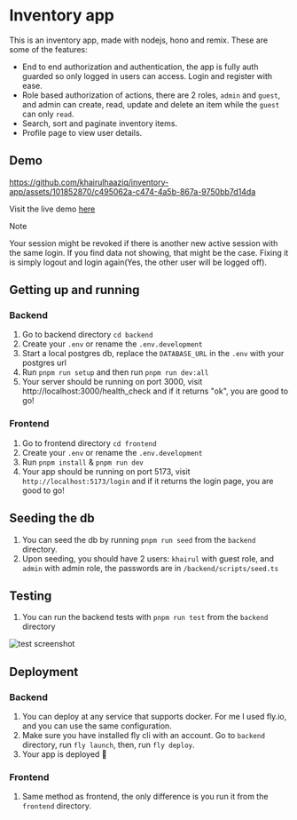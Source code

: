 # Inventory app

This is an inventory app, made with nodejs, hono and remix.
These are some of the features:
- End to end authorization and authentication, the app is fully auth guarded so only logged in users can access. Login and register with ease.
- Role based authorization of actions, there are 2 roles, `admin` and `guest`, and admin can create, read, update and delete an item while the `guest` can only `read`.
- Search, sort and paginate inventory items.
- Profile page to view user details.

## Demo
https://github.com/khairulhaaziq/inventory-app/assets/101852870/c495062a-c474-4a5b-867a-9750bb7d14da

Visit the live demo [here](https://inventory-frontend.fly.dev/inventory)

> [!NOTE]
> Your session might be revoked if there is another new active session with the same login. If you find data not showing, that might be the case. Fixing it is simply logout and login again(Yes, the other user will be logged off).

## Getting up and running

### Backend
1. Go to backend directory
  ```cd backend```
2. Create your `.env` or rename the `.env.development`
3. Start a local postgres db, replace the `DATABASE_URL` in the `.env` with your postgres url
4. Run `pnpm run setup` and then run `pnpm run dev:all`
5. Your server should be running on port 3000, visit http://localhost:3000/health_check and if it returns "ok", you are good to go!

### Frontend
1. Go to frontend directory
  ```cd frontend```
2. Create your `.env` or rename the `.env.development`
4. Run `pnpm install` & `pnpm run dev`
5. Your app should be running on port 5173, visit `http://localhost:5173/login` and if it returns the login page, you are good to go!

## Seeding the db
1. You can seed the db by running `pnpm run seed` from the `backend` directory.
2. Upon seeding, you should have 2 users: `khairul` with guest role, and `admin` with admin role, the passwords are in `/backend/scripts/seed.ts`

## Testing
1. You can run the backend tests with `pnpm run test` from the `backend` directory

![test screenshot](/test-screenshot.png)

## Deployment
### Backend
1. You can deploy at any service that supports docker. For me I used fly.io, and you can use the same configuration.
2. Make sure you have installed fly cli with an account. Go to `backend` directory, run `fly launch`, then, run `fly deploy`.
3. Your app is deployed 🎉

### Frontend
1. Same method as frontend, the only difference is you run it from the `frontend` directory.
